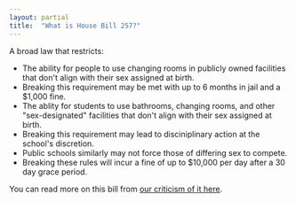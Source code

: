 ```yaml
---
layout: partial
title:  "What is House Bill 257?"
---
```


A broad law that restricts:
 - The ability for people to use changing rooms in publicly owned facilities that don't align with their sex assigned at birth.
 - Breaking this requirement may be met with up to 6 months in jail and a $1,000 fine.
 - The ablity for students to use bathrooms, changing rooms, and other "sex-designated" facilities that don't align with their sex assigned at birth.
 - Breaking this requirement may lead to disciniplinary action at the school's discretion.
 - Public schools similarly may not force those of differing sex to compete.
 - Breaking these rules will incur a fine of up to $10,000 per day after a 30 day grace period.

You can read more on this bill from [our criticism of it here](/opinion/2024/04/17/hb-257).